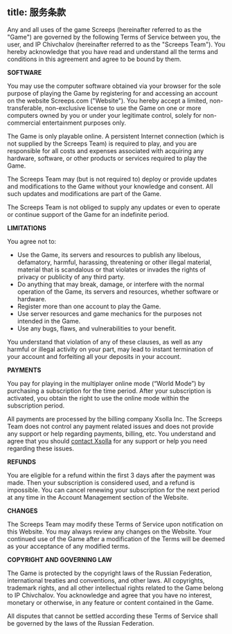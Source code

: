 title: 服务条款
---

Any and all uses of the game Screeps (hereinafter referred to as the "Game") are governed by the following Terms of Service between you, the user, and IP Chivchalov (hereinafter referred to as the "Screeps Team"). You hereby acknowledge that you have read and understand all the terms and conditions in this agreement and agree to be bound by them.

**SOFTWARE**

You may use the computer software obtained via your browser for the sole purpose of playing the Game by registering for and accessing an account on the website Screeps.com ("Website"). You hereby accept a limited, non-transferable, non-exclusive license to use the Game on one or more computers owned by you or under your legitimate control, solely for non-commercial entertainment purposes only.

The Game is only playable online. A persistent Internet connection (which is not supplied by the Screeps Team) is required to play, and you are responsible for all costs and expenses associated with acquiring any hardware, software, or other products or services required to play the Game.

The Screeps Team may (but is not required to) deploy or provide updates and modifications to the Game without your knowledge and consent. All such updates and modifications are part of the Game.

The Screeps Team is not obliged to supply any updates or even to operate or continue support of the Game for an indefinite period.

**LIMITATIONS**

You agree not to:

*   Use the Game, its servers and resources to publish any libelous, defamatory, harmful, harassing, threatening or other illegal material, material that is scandalous or that violates or invades the rights of privacy or publicity of any third party.
*   Do anything that may break, damage, or interfere with the normal operation of the Game, its servers and resources, whether software or hardware.
*   Register more than one account to play the Game.
*   Use server resources and game mechanics for the purposes not intended in the Game.
*   Use any bugs, flaws, and vulnerabilities to your benefit.

You understand that violation of any of these clauses, as well as any harmful or illegal activity on your part, may lead to instant termination of your account and forfeiting all your deposits in your account.

**PAYMENTS**

You pay for playing in the multiplayer online mode (“World Mode”) by purchasing a subscription for the time period. After your subscription is activated, you obtain the right to use the online mode within the subscription period.

All payments are processed by the billing company Xsolla Inc. The Screeps Team does not control any payment related issues and does not provide any support or help regarding payments, billing, etc. You understand and agree that you should [contact Xsolla](https://help.xsolla.com) for any support or help you need regarding these issues.

**REFUNDS**

You are eligible for a refund within the first 3 days after the payment was made. Then your subscription is considered used, and a refund is impossible. You can cancel renewing your subscription for the next period at any time in the Account Management section of the Website.

**CHANGES**

The Screeps Team may modify these Terms of Service upon notification on this Website. You may always review any changes on the Website. Your continued use of the Game after a modification of the Terms will be deemed as your acceptance of any modified terms.

**COPYRIGHT AND GOVERNING LAW**

The Game is protected by the copyright laws of the Russian Federation, international treaties and conventions, and other laws. All copyrights, trademark rights, and all other intellectual rights related to the Game belong to IP Chivchalov. You acknowledge and agree that you have no interest, monetary or otherwise, in any feature or content contained in the Game.

All disputes that cannot be settled according these Terms of Service shall be governed by the laws of the Russian Federation.